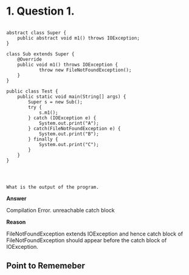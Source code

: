 
# 1. Question 1.
<pre>
<code>
abstract class Super {
	public abstract void m1() throws IOException;
}

class Sub extends Super {
    @Override
    public void m1() throws IOException {
            throw new FileNotFoundException();
    }
}

public class Test {
    public static void main(String[] args) {
        Super s = new Sub();
        try {
            s.m1();
        } catch (IOException e) {
            System.out.print("A");
        } catch(FileNotFoundException e) {
            System.out.print("B");
        } finally {
            System.out.print("C");
        }
    }
}
</pre>

What is the output of the program. 
</code>

**Answer**

Compilation Error. unreachable catch block

**Reason** 

FileNotFoundException extends IOException and hence catch block of FileNotFoundException should appear before the catch block of IOException.


## Point to Rememeber












